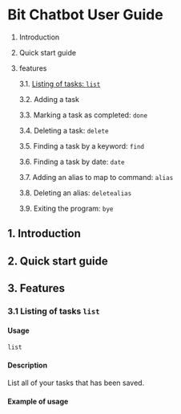 # Bit Chatbot User Guide
1. Introduction

2. Quick start guide

3. features

   3.1. [Listing of tasks: `list`](#3.1-Listing-of-tasks-list)
   
   3.2. Adding a task
   
   3.3. Marking a task as completed: `done`
   
   3.4. Deleting a task: `delete`
   
   3.5. Finding a task by a keyword: `find`
   
   3.6. Finding a task by date: `date`
   
   3.7. Adding an alias to map to command: `alias`
   
   3.8. Deleting an alias: `deletealias`
   
   3.9. Exiting the program: `bye`
 
## 1. Introduction

## 2. Quick start guide

## 3. Features

### 3.1 Listing of tasks `list`

#### Usage

`list`

#### Description
List all of your tasks that has been saved.

#### Example of usage

